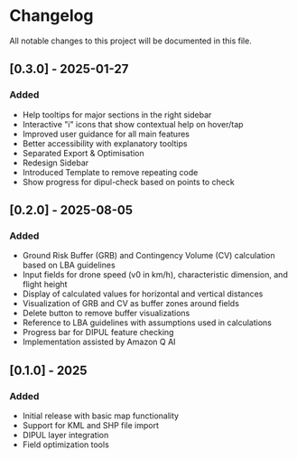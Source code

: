 # Changelog

All notable changes to this project will be documented in this file.


## [0.3.0] - 2025-01-27

### Added
- Help tooltips for major sections in the right sidebar
- Interactive "i" icons that show contextual help on hover/tap
- Improved user guidance for all main features
- Better accessibility with explanatory tooltips
- Separated Export & Optimisation
- Redesign Sidebar
- Introduced Template to remove repeating code
- Show progress for dipul-check based on points to check

## [0.2.0] - 2025-08-05

### Added
- Ground Risk Buffer (GRB) and Contingency Volume (CV) calculation based on LBA guidelines
- Input fields for drone speed (v0 in km/h), characteristic dimension, and flight height
- Display of calculated values for horizontal and vertical distances
- Visualization of GRB and CV as buffer zones around fields
- Delete button to remove buffer visualizations
- Reference to LBA guidelines with assumptions used in calculations
- Progress bar for DIPUL feature checking
- Implementation assisted by Amazon Q AI



## [0.1.0] - 2025

### Added
- Initial release with basic map functionality
- Support for KML and SHP file import
- DIPUL layer integration
- Field optimization tools